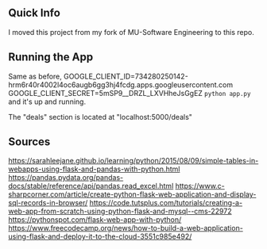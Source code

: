 ## Quick Info
I moved this project from my fork of MU-Software Engineering to this repo.

## Running the App
Same as before,
GOOGLE_CLIENT_ID=734280250142-hrm6r40r4002l4oc6augb6gg3hj4fcdg.apps.googleusercontent.com
GOOGLE_CLIENT_SECRET=5mSP9__DRZL_LXVHheJsGgEZ
`python app.py`
and it's up and running.

The "deals" section is located at "localhost:5000/deals"

## Sources
https://sarahleejane.github.io/learning/python/2015/08/09/simple-tables-in-webapps-using-flask-and-pandas-with-python.html
https://pandas.pydata.org/pandas-docs/stable/reference/api/pandas.read_excel.html
https://www.c-sharpcorner.com/article/create-python-flask-web-application-and-display-sql-records-in-browser/
https://code.tutsplus.com/tutorials/creating-a-web-app-from-scratch-using-python-flask-and-mysql--cms-22972
https://pythonspot.com/flask-web-app-with-python/
https://www.freecodecamp.org/news/how-to-build-a-web-application-using-flask-and-deploy-it-to-the-cloud-3551c985e492/
